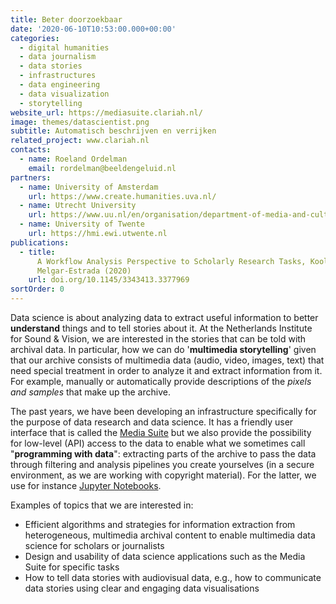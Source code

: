 ```yaml
---
title: Beter doorzoekbaar
date: '2020-06-10T10:53:00.000+00:00'
categories:
  - digital humanities
  - data journalism
  - data stories
  - infrastructures
  - data engineering
  - data visualization
  - storytelling
website_url: https://mediasuite.clariah.nl/
image: themes/datascientist.png
subtitle: Automatisch beschrijven en verrijken
related_project: www.clariah.nl
contacts:
  - name: Roeland Ordelman
    email: rordelman@beeldengeluid.nl
partners:
  - name: University of Amsterdam
    url: https://www.create.humanities.uva.nl/
  - name: Utrecht University
    url: https://www.uu.nl/en/organisation/department-of-media-and-culture-studies
  - name: University of Twente
    url: https://hmi.ewi.utwente.nl
publications:
  - title:
      A Workflow Analysis Perspective to Scholarly Research Tasks, Koolen, Kumpulainen,
      Melgar-Estrada (2020)
    url: doi.org/10.1145/3343413.3377969
sortOrder: 0
---
```


Data science is about analyzing data to extract useful information to better **understand** things and to tell stories about it. At the Netherlands Institute for Sound & Vision, we are interested in the stories that can be told with archival data. In particular, how we can do '**multimedia storytelling**' given that our archive consists of multimedia data (audio, video, images, text) that need special treatment in order to analyze it and extract information from it. For example, manually or automatically provide descriptions of the _pixels and samples_ that make up the archive.

The past years, we have been developing an infrastructure specifically for the purpose of data research and data science. It has a friendly user interface that is called the [Media Suite](https://mediasuite.clariah.nl/) but we also provide the possibility for low-level (API) access to the data to enable what we sometimes call "**programming with data**": extracting parts of the archive to pass the data through filtering and analysis pipelines you create yourselves (in a secure environment, as we are working with copyright material). For the latter, we use for instance [Jupyter Notebooks](https://jupyter.org/).

Examples of topics that we are interested in:

- Efficient algorithms and strategies for information extraction from heterogeneous, multimedia archival content to enable multimedia data science for scholars or journalists
- Design and usability of data science applications such as the Media Suite for specific tasks
- How to tell data stories with audiovisual data, e.g., how to communicate data stories using clear and engaging data visualisations
